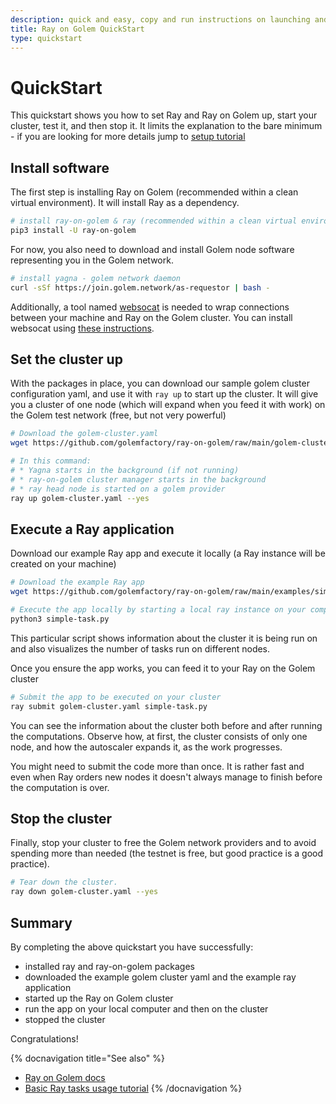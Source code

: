 ```yaml
---
description: quick and easy, copy and run instructions on launching and decommissioning the Ray on the Golem cluster
title: Ray on Golem QuickStart
type: quickstart 
---
```


# QuickStart

This quickstart shows you how to set Ray and Ray on Golem up, start your cluster, test it, and then stop it.
It limits the explanation to the bare minimum - if you are looking for more details jump to [setup tutorial](/docs/creators/ray/setup-tutorial)


## Install software

The first step is installing Ray on Golem (recommended within a clean virtual environment). It will install Ray as a dependency.

```bash
# install ray-on-golem & ray (recommended within a clean virtual environment)
pip3 install -U ray-on-golem
```

For now, you also need to download and install Golem node software representing you in the Golem network.

```bash
# install yagna - golem network daemon
curl -sSf https://join.golem.network/as-requestor | bash -
```

Additionally, a tool named [websocat](https://lib.rs/crates/websocat) is needed to wrap connections between your machine and Ray on the Golem cluster.
You can install websocat using [these instructions](https://lindevs.com/install-websocat-on-ubuntu/).

## Set the cluster up

With the packages in place, you can download our sample golem cluster configuration yaml, and use it with `ray up` to start up the cluster.
It will give you a cluster of one node (which will expand when you feed it with work) on the Golem test network (free, but not very powerful)


```bash
# Download the golem-cluster.yaml
wget https://github.com/golemfactory/ray-on-golem/raw/main/golem-cluster.yaml

# In this command:
# * Yagna starts in the background (if not running)
# * ray-on-golem cluster manager starts in the background
# * ray head node is started on a golem provider
ray up golem-cluster.yaml --yes

```

## Execute a Ray application

Download our example Ray app and execute it locally (a Ray instance will be created on your machine)

```bash
# Download the example Ray app
wget https://github.com/golemfactory/ray-on-golem/raw/main/examples/simple-task.py

# Execute the app locally by starting a local ray instance on your computer
python3 simple-task.py
```
This particular script shows information about the cluster it is being run on 
and also visualizes the number of tasks run on different nodes.

Once you ensure the app works, you can feed it to your Ray on the Golem cluster

```bash
# Submit the app to be executed on your cluster
ray submit golem-cluster.yaml simple-task.py 
```

You can see the information about the cluster both before and after running the computations.
Observe how, at first, the cluster consists of only one node, and how the autoscaler expands it, as the work progresses.


You might need to submit the code more than once.
It is rather fast and even when Ray orders new nodes 
it doesn't always manage to finish before the computation is over.

## Stop the cluster

Finally, stop your cluster to free the Golem network providers and to avoid spending more than needed (the testnet is free, but good practice is a good practice).

```bash
# Tear down the cluster.
ray down golem-cluster.yaml --yes
```

## Summary

By completing the above quickstart you have successfully:
- installed ray and ray-on-golem packages
- downloaded the example golem cluster yaml and the example ray application
- started up the Ray on Golem cluster
- run the app on your local computer and then on the cluster
- stopped the cluster

Congratulations!

{% docnavigation title="See also" %}
- [Ray on Golem docs](/docs/creators/ray/concept)
- [Basic Ray tasks usage tutorial](/docs/creators/ray/basic-ray-tasks-usage-tutorial)
{% /docnavigation %}

